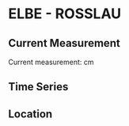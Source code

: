 # ELBE - ROSSLAU

## Current Measurement

Current measurement: <Value topic="rivers/pegel-online/ELBE/ROSSLAU/measurementValue"/> cm

## Time Series

<TimeSeries topic="rivers/pegel-online/ELBE/ROSSLAU/measurementValue" period="week" />

## Location

<WorldMap>
  <Marker lat="51.88140737506392" lon="12.236540981164822" labelTopic="rivers/pegel-online/ELBE/ROSSLAU" />
</WorldMap>
